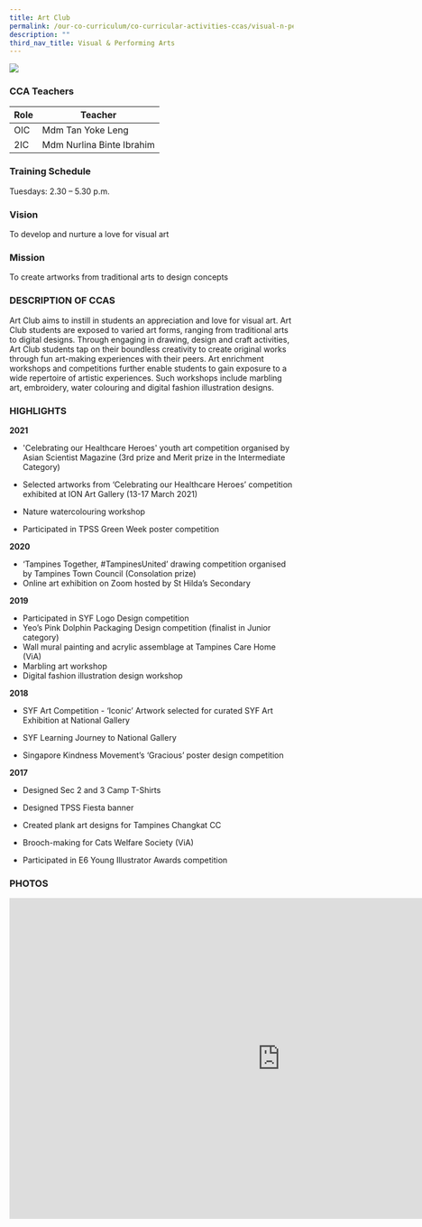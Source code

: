 ```yaml
---
title: Art Club
permalink: /our-co-curriculum/co-curricular-activities-ccas/visual-n-performing-arts/art-club/
description: ""
third_nav_title: Visual & Performing Arts
---
```

![](/images/2023_art_05.jpg)

### CCA Teachers

| Role | Teacher | 
| -------- | -------- | 
| OIC     | Mdm Tan Yoke Leng     | 
| 2IC     | Mdm Nurlina Binte Ibrahim     | 

### Training Schedule
Tuesdays: 2.30 – 5.30 p.m.

### Vision
To develop and nurture a love for visual art

### Mission
To create artworks from traditional arts to design concepts



### DESCRIPTION OF CCAS
Art Club aims to instill in students an appreciation and love for visual art. Art Club students&nbsp;are exposed to varied art forms, ranging from traditional arts to digital designs. Through engaging in drawing, design and craft activities, Art Club students tap on their boundless creativity to create original works through fun art-making experiences with their peers. Art enrichment workshops and competitions further enable students to gain exposure to a wide repertoire of artistic experiences. Such workshops include marbling art, embroidery, water colouring and digital fashion illustration designs.

### HIGHLIGHTS

**2021**

* 'Celebrating our Healthcare Heroes' youth art competition organised by Asian Scientist Magazine (3rd prize and Merit prize in the Intermediate Category)

* Selected artworks from ‘Celebrating our Healthcare Heroes’ competition exhibited at ION Art Gallery (13-17 March 2021)

* Nature watercolouring workshop

* Participated in TPSS Green Week poster competition

**2020**

* ‘Tampines Together, #TampinesUnited’ drawing competition organised by Tampines Town Council (Consolation prize)&nbsp;
* Online art exhibition on Zoom hosted by St Hilda’s Secondary

  

**2019**

* Participated in SYF Logo Design competition
* Yeo’s Pink Dolphin Packaging Design competition (finalist in Junior category)
* Wall mural painting and acrylic assemblage at Tampines Care Home (ViA)
* Marbling art workshop
* Digital fashion illustration design workshop

**2018**

* SYF Art Competition - ‘Iconic’ Artwork selected for curated SYF Art Exhibition at National Gallery

* SYF Learning Journey to National Gallery

* Singapore Kindness Movement’s ‘Gracious’ poster design competition

**2017**

* Designed Sec 2 and 3 Camp T-Shirts&nbsp;

* Designed TPSS Fiesta banner

* Created plank art designs for Tampines Changkat CC

* Brooch-making for Cats Welfare Society (ViA)

* Participated in E6 Young Illustrator Awards competition

### PHOTOS

<iframe allowfullscreen="true" height="569" width="960" frameborder="0" src="https://docs.google.com/presentation/d/e/2PACX-1vSQ9I3PnQ2EvLPMnXEvdSTpsLwb8s0yamvEDO3SUb9lIoRktBn13JTlwsH8FmTy00UaM0oqTCDS2bWb/embed?start=true&amp;loop=true&amp;delayms=3000"></iframe>